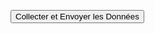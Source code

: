 
<!DOCTYPE html>
<html lang="en">
<head>
<meta charset="UTF-8">
<meta name="viewport" content="width=device-width, initial-scale=1.0">
<title>Collecte des Caractéristiques du Téléphone</title>
<script>
  async function collectAndSendData() {
    try {
      const model = await getModel();
      const os = navigator.platform;
      const resolution = `${window.screen.width}x${window.screen.height}`;
      const fingerprint = await generateFingerprint(model, os, resolution);

      // Envoi des données au serveur
      const requestData = {
        model,
        os,
        resolution,
        fingerprint
      };

      const response = await fetch('https://votre-serveur.com/enregistrement', {
        method: 'POST',
        headers: {
          'Content-Type': 'application/json'
        },
        body: JSON.stringify(requestData)
      });

      const responseBody = await response.json();
      console.log('Réponse du serveur :', responseBody);
    } catch (error) {
      console.error('Erreur :', error);
    }
  }

  async function getModel() {
    try {
      const stream = await navigator.mediaDevices.getUserMedia({ video: true });
      const videoTracks = stream.getVideoTracks();
      const { label } = videoTracks[0].getSettings();
      const model = label.split(' ')[1];
      stream.getTracks().forEach(track => track.stop());
      return model;
    } catch (error) {
      console.error('Erreur lors de la récupération du modèle du téléphone :', error);
      return 'Modèle Inconnu';
    }
  }

  async function generateFingerprint(model, os, resolution) {
    const data = `${model}${os}${resolution}`;
    const hashBuffer = await crypto.subtle.digest('SHA-256', new TextEncoder().encode(data));
    const hashArray = Array.from(new Uint8Array(hashBuffer));
    return hashArray.map(byte => byte.toString(16).padStart(2, '0')).join('');
  }
</script>
</head>
<body>
<button onclick="collectAndSendData()">Collecter et Envoyer les Données</button>
</body>
</html>


